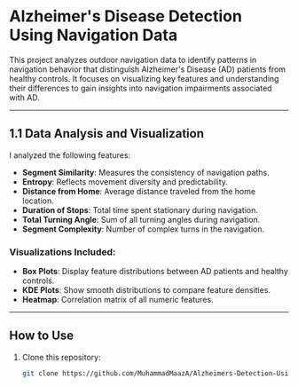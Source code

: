 # Alzheimer's Disease Detection Using Navigation Data

This project analyzes outdoor navigation data to identify patterns in navigation behavior that distinguish Alzheimer's Disease (AD) patients from healthy controls. It focuses on visualizing key features and understanding their differences to gain insights into navigation impairments associated with AD.

---

## **1.1 Data Analysis and Visualization**

I analyzed the following features:
- **Segment Similarity**: Measures the consistency of navigation paths.
- **Entropy**: Reflects movement diversity and predictability.
- **Distance from Home**: Average distance traveled from the home location.
- **Duration of Stops**: Total time spent stationary during navigation.
- **Total Turning Angle**: Sum of all turning angles during navigation.
- **Segment Complexity**: Number of complex turns in the navigation.

### Visualizations Included:
- **Box Plots**: Display feature distributions between AD patients and healthy controls.
- **KDE Plots**: Show smooth distributions to compare feature densities.
- **Heatmap**: Correlation matrix of all numeric features.

---

## **How to Use**
1. Clone this repository:
   ```bash
   git clone https://github.com/MuhammadMaazA/Alzheimers-Detection-Using-Navigation-Data.git

